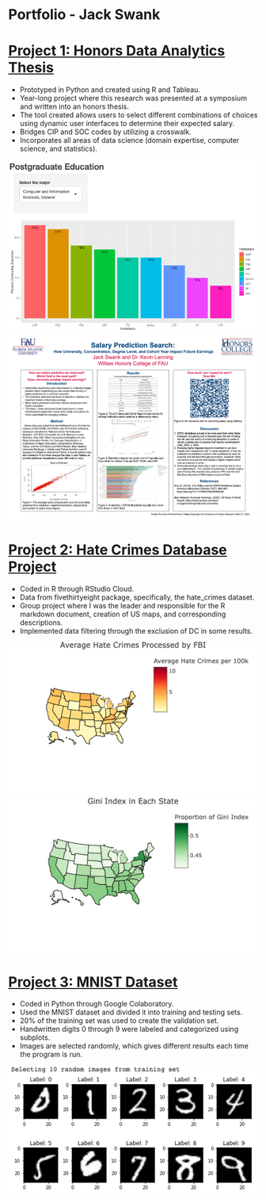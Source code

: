 # Portfolio - Jack Swank

# [Project 1: Honors Data Analytics Thesis](https://github.com/jackswank/Portfolio/tree/main/Honors_Thesis) 
* Prototyped in Python and created using R and Tableau.
* Year-long project where this research was presented at a symposium and written into an honors thesis.
* The tool created allows users to select different combinations of choices using dynamic user interfaces to determine their expected salary.
* Bridges CIP and SOC codes by utilizing a crosswalk.
* Incorporates all areas of data science (domain expertise, computer science, and statistics).

![](/images/Postgraduate_Education.png)
![](/images/Symposium_Presentation.png)


# [Project 2: Hate Crimes Database Project](https://github.com/jackswank/portfolio/blob/main/Hate_Crimes_Jack_Swank.Rmd) 
* Coded in R through RStudio Cloud.
* Data from fivethirtyeight package, specifically, the hate_crimes dataset.
* Group project where I was the leader and responsible for the R markdown document, 
creation of US maps, and corresponding descriptions.
* Implemented data filtering through the exclusion of DC in some results.

![](/images/Average_Hate_Crimes_Processed_by_FBI.png)
![](/images/Gini_Index.png)


# [Project 3: MNIST Dataset](https://github.com/jackswank/portfolio/blob/main/MNIST_Dataset.ipynb) 
* Coded in Python through Google Colaboratory.
* Used the MNIST dataset and divided it into training and testing sets.
* 20% of the training set was used to create the validation set.
* Handwritten digits 0 through 9 were labeled and categorized using subplots.
* Images are selected randomly, which gives different results each time the program is run.

![](/images/MNIST_photo.png)


